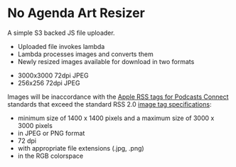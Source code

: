 # No Agenda Art Resizer

A simple S3 backed JS file uploader.

 * Uploaded file invokes lambda
 * Lambda processes images and converts them
 * Newly resized images available for download in two formats
  - 3000x3000 72dpi JPEG
  - 256x256 72dpi JPEG

Images will be inaccordance with the [Apple RSS tags for Podcasts Connect](http://help.apple.com/itc/podcasts_connect/#/itcb54353390) standards that exceed the standard RSS 2.0 [image tag specifications](https://cyber.harvard.edu/rss/rss.html#ltimagegtSubelementOfLtchannelgt):

 * minimum size of 1400 x 1400 pixels and a maximum size of 3000 x 3000 pixels
 * in JPEG or PNG format
 * 72 dpi
 * with appropriate file extensions (.jpg, .png)
 * in the RGB colorspace
 
